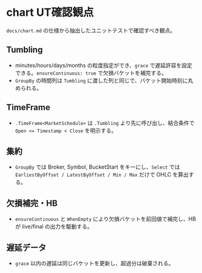 # chart UT確認観点

`docs/chart.md` の仕様から抽出したユニットテストで確認すべき観点。

## Tumbling
- minutes/hours/days/months の粒度指定ができ、`grace` で遅延許容を設定できる。`ensureContinuous: true` で欠損バケットを補完する。
- `GroupBy` の時間列は `Tumbling` に渡した列と同じで、バケット開始時刻に丸められる。

## TimeFrame
- `.TimeFrame<MarketSchedule>` は `.Tumbling` より先に呼び出し、結合条件で `Open <= Timestamp < Close` を明示する。

## 集約
- `GroupBy` では Broker, Symbol, BucketStart をキーにし、`Select` では `EarliestByOffset / LatestByOffset / Min / Max` だけで OHLC を算出する。

## 欠損補完・HB
- `ensureContinuous` と `WhenEmpty` により欠損バケットを前回値で補完し、HB が live/final の出力を駆動する。

## 遅延データ
- `grace` 以内の遅延は同じバケットを更新し、超過分は破棄される。

